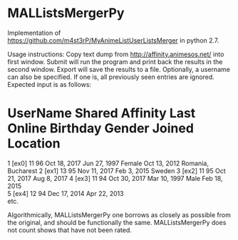 # MALListsMergerPy
Implementation of https://github.com/m4st3rP/MyAnimeListUserListsMerger in python 2.7.

Usage instructions:
Copy text dump from http://affinity.animesos.net/ into first window. Submit will run the program and print back the results in the second window. Export will save the results to a file. Optionally, a username can also be specified. If one is, all previously seen entries are ignored. Expected input is as follows:

#	UserName	Shared	Affinity	Last Online	Birthday	Gender	Joined	Location
1	[ex0]	11	96	Oct 18, 2017	Jun 27, 1997	Female	Oct 13, 2012	Romania, Bucharest
2	[ex1]	13	95	Nov 11, 2017			Feb 3, 2015	Sweden
3	[ex2]	11	95	Oct 21, 2017			Aug 8, 2017	
4	[ex3]	11	94	Oct 30, 2017	Mar 10, 1997	Male	Feb 18, 2015	
5	[ex4]	12	94	Dec 17, 2014			Apr 22, 2013	
etc.

Algorithmically, MALListsMergerPy one borrows as closely as possible from the original, and should be functionally the same. MALListsMergerPy does not count shows that have not been rated.
